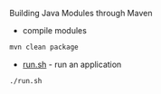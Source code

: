 Building Java Modules through Maven
- compile modules
```sh
mvn clean package
```
- [run.sh](run.sh) - run an application
```sh
./run.sh
```